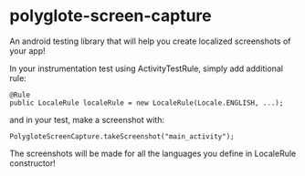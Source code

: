 # polyglote-screen-capture
An android testing library that will help you create localized screenshots of your app!


In your instrumentation test using ActivityTestRule, simply add additional rule:

    @Rule
    public LocaleRule localeRule = new LocaleRule(Locale.ENGLISH, ...);
    
and in your test, make a screenshot with:

    PolygloteScreenCapture.takeScreenshot("main_activity");
  
The screenshots will be made for all the languages you define in LocaleRule constructor!
